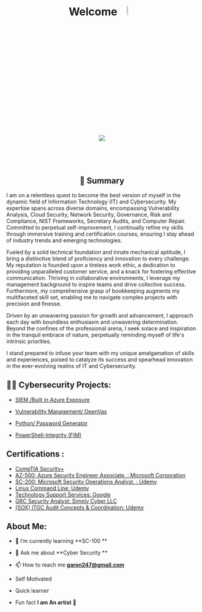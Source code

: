
<h1 align="center">Welcome <img width="8%" src="https://cliply.co/wp-content/uploads/2021/07/392107260_SUNGLASSES_EMOJI_400px.gif"


<br/>
<br/>
<p align='center'> <img src="https://readme-typing-svg.demolab.com?weight=800&size=25&pause=1000&color=14F765&background=FFFFFF00&center=true&width=435&lines=+ Iam Garon Miller;Cyber Security Analyst;Problem+Solver;Aspiring SOC Analyst"/></p>

<br/>


<h2 align="center"> 📝 Summary</h2>

   
I am on a relentless quest to become the best version of myself in the dynamic field of Information Technology (IT) and Cybersecurity. My expertise spans across diverse domains, encompassing Vulnerability Analysis, Cloud Security, Network Security, Governance, Risk and Compliance, NIST Frameworks, Secretary Audits, and Computer Repair. Committed to perpetual self-improvement, I continually refine my skills through immersive training and certification courses, ensuring I stay ahead of industry trends and emerging technologies.

Fueled by a solid technical foundation and innate mechanical aptitude, I bring a distinctive blend of proficiency and innovation to every challenge. My reputation is founded upon a tireless work ethic, a dedication to providing unparalleled customer service, and a knack for fostering effective communication. Thriving in collaborative environments, I leverage my management background to inspire teams and drive collective success. Furthermore, my comprehensive grasp of bookkeeping augments my multifaceted skill set, enabling me to navigate complex projects with precision and finesse.

Driven by an unwavering passion for growth and advancement, I approach each day with boundless enthusiasm and unwavering determination. Beyond the confines of the professional arena, I seek solace and inspiration in the tranquil embrace of nature, perpetually reminding myself of life's intrinsic priorities.

I stand prepared to infuse your team with my unique amalgamation of skills and experiences, poised to catalyze its success and spearhead innovation in the ever-evolving realms of IT and Cybersecurity.


<h2>👨‍💻 Cybersecurity Projects:</h2>
  
  -  [SIEM /Bulit in Azure Exposure](https://github.com/GaronM247/SIEM-Built-in-Azure-Exposure)
   
  -   [Vulnerability Management/ OpenVas](https://github.com/GaronM247/Vulnerability-Management/blob/main/README.md)
     
  -   [Python/ Password Generator](https://github.com/GaronM247/Python--Password-Generator)
    
  -  [PowerShell-Integrity (FIM)](https://github.com/GaronM247/PowerShell-File-Integrity-Monitoring-FIM-)


<h2> Certifications :</h2>

- [CompTIA Security+](https://www.credly.com/badges/118de6d9-93d5-4fa8-b9e6-ab74cbfdb947/public_url)
- [AZ-500: Azure Security Engineer Associate. : Microsoft Corporation](l)
- [SC-200: Microsoft Security Operations Analyst. : Udemy](https://udemy-certificate.s3.amazonaws.com/image/UC-575d45fa-5f03-4046-9cc7-23361c9f8326.jpg)          
- [Linux Command Line: Udemy]( https://udemy-certificate.s3.amazonaws.com/image/UC-52738530-e741-4e16-8046-e5d7212dee2e.jpg)
- [Technology Support Services: Google](https://www.coursera.org/account/accomplishments/certificate/58P6EMSXCZP8)
- [GRC Security Analyst: Simply Cyber LLC]()
- [(SOX) ITGC Audit Concepts & Coordination: Udemy]( https://udemy-certificate.s3.amazonaws.com/image/UC-f9dc2e45-86d5-47c9-8781-5693f6af537a.jpg)

 <h2> About Me: </h2>

- 🌱 I’m currently learning **SC-100  **

- 💬 Ask me about **Cyber Security **

- 📫 How to reach me **garon247@gmail.com** 

- Self Motivated 

- Quick learner  

-  Fun fact **I am An artist**  🎨




  



